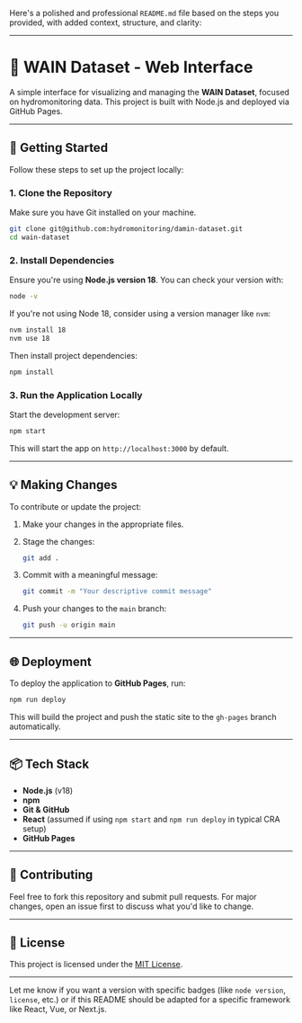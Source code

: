 Here's a polished and professional `README.md` file based on the steps you provided, with added context, structure, and clarity:

---

# 🌊 WAIN Dataset - Web Interface

A simple interface for visualizing and managing the **WAIN Dataset**, focused on hydromonitoring data. This project is built with Node.js and deployed via GitHub Pages.

---

## 🚀 Getting Started

Follow these steps to set up the project locally:

### 1. Clone the Repository

Make sure you have Git installed on your machine.

```bash
git clone git@github.com:hydromonitoring/damin-dataset.git
cd wain-dataset
```

### 2. Install Dependencies

Ensure you're using **Node.js version 18**. You can check your version with:

```bash
node -v
```

If you're not using Node 18, consider using a version manager like `nvm`:

```bash
nvm install 18
nvm use 18
```

Then install project dependencies:

```bash
npm install
```

### 3. Run the Application Locally

Start the development server:

```bash
npm start
```

This will start the app on `http://localhost:3000` by default.

---

## 💡 Making Changes

To contribute or update the project:

1. Make your changes in the appropriate files.

2. Stage the changes:

   ```bash
   git add .
   ```

3. Commit with a meaningful message:

   ```bash
   git commit -m "Your descriptive commit message"
   ```

4. Push your changes to the `main` branch:

   ```bash
   git push -u origin main
   ```

---

## 🌐 Deployment

To deploy the application to **GitHub Pages**, run:

```bash
npm run deploy
```

This will build the project and push the static site to the `gh-pages` branch automatically.

---

## 📦 Tech Stack

* **Node.js** (v18)
* **npm**
* **Git & GitHub**
* **React** (assumed if using `npm start` and `npm run deploy` in typical CRA setup)
* **GitHub Pages**

---

## 🤝 Contributing

Feel free to fork this repository and submit pull requests. For major changes, open an issue first to discuss what you'd like to change.

---

## 📄 License

This project is licensed under the [MIT License](LICENSE).

---

Let me know if you want a version with specific badges (like `node version`, `license`, etc.) or if this README should be adapted for a specific framework like React, Vue, or Next.js.

